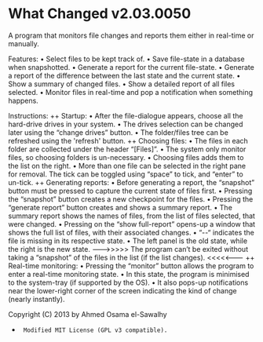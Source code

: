 What Changed v2.03.0050
=======================

A program that monitors file changes and reports them either in real-time or manually.


Features:
•	Select files to be kept track of.
•	Save file-state in a database when snapshotted.
•	Generate a report for the current file-state.
•	Generate a report of the difference between the last state and the current state.
•	Show a summary of changed files.
•	Show a detailed report of all files selected.
•	Monitor files in real-time and pop a notification when something happens.


Instructions:
++  Startup:
•	After the file-dialogue appears, choose all the hard-drive drives in your system.
•	The drives selection can be changed later using the “change drives” button.
•	The folder/files tree can be refreshed using the 'refresh' button.
++  Choosing files:
•	The files in each folder are collected under the header “[Files]”.
•	The system only monitor files, so choosing folders is un-necessary.
•	Choosing files adds them to the list on the right.
•	More than one file can be selected in the right pane for removal. The tick can be toggled using “space” to tick, and “enter” to un-tick.
++  Generating reports:
•	Before generating a report, the “snapshot” button must be pressed to capture the current state of files first.
•	Pressing the “snapshot” button creates a new checkpoint for the files.
•	Pressing the “generate report” button creates and shows a summary report.
•	The summary report shows the names of files, from the list of files selected, that were changed.
•	Pressing on the “show full-report” opens-up a window that shows the full list of files, with their associated changes.
•	“--“ indicates the file is missing in its respective state.
•	The left panel is the old state, while the right is the new state.
--->>>>> The program can’t be exited without taking a “snapshot” of the files in the list (if the list changes). <<<<<---
++  Real-time monitoring:
•	Pressing the “monitor” button allows the program to enter a real-time monitoring state.
•	In this state, the program is minimised to the system-tray (if supported by the OS).
•	It also pops-up notifications near the lower-right corner of the screen indicating the kind of change (nearly instantly).


Copyright (C) 2013 by Ahmed Osama el-Sawalhy
 *		Modified MIT License (GPL v3 compatible).
